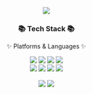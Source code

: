 <div align=center>
	<img src="https://capsule-render.vercel.app/api?type=waving&color=auto&height=200&section=header&text=Sanghyeon%20Github&fontSize=90" />	
</div>
<div align=center>
	<h3>📚 Tech Stack 📚</h3>
	<p>✨ Platforms & Languages ✨</p>
</div>
<div align="center">
	<img src="https://img.shields.io/badge/HTML5-E34F26?style=flat&logo=HTML5&logoColor=white" />
	<img src="https://img.shields.io/badge/CSS3-1572B6?style=flat&logo=CSS3&logoColor=white" />
	<img src="https://img.shields.io/badge/JavaScript-F7DF1E?style=flat&logo=JavaScript&logoColor=white" />
  	<img src="https://img.shields.io/badge/TypeScript-3178C6?style=flat&logo=TypeScript&logoColor=white" />
	<br/>
   	<img src="https://img.shields.io/badge/Next.js-000000?style=flat&logo=Next.jslogoColor=white" />
	<img src="https://img.shields.io/badge/React-61DAFB?style=flat&logo=React&logoColor=white" />
    	<img src="https://img.shields.io/badge/styled-components-DB7093?style=flat&logo=styled-components&logoColor=white" />
     	<img src="https://img.shields.io/badge/Vercel-000000?style=flat&logo=Vercel&logoColor=white" />
</div>
<div align=center>
	<br>
<img src="https://github-readme-stats.vercel.app/api/top-langs/?username=tlstkdgus&layout=compact">
<img src="https://github-readme-stats.vercel.app/api?username=tlstkdgus&show_icons=true">
</div>
